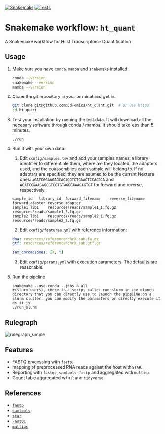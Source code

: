 [![Snakemake](https://img.shields.io/badge/snakemake-≥6.3.0-brightgreen.svg)](https://snakemake.github.io)
[![Tests](https://github.com/3d-omics/ht_quant/actions/workflows/main.yml/badge.svg?branch=devel)](https://github.com/3d-omics/ht_quant/actions/workflows/main.yml)

# Snakemake workflow: `ht_quant`

A Snakemake workflow for Host Transcriptome Quantification


## Usage

1. Make sure you have `conda`, `mamba` and `snakemake` installed.
    ```bash
    conda --version
    snakemake --version
    mamba --version
    ```

2. Clone the git repository in your terminal and get in:
    ```bash
    git clone git@github.com:3d-omics/ht_quant.git  # or use https
    cd ht_quant
    ```

3. Test your installation by running the test data. It will download all the necesary software through conda / mamba. It should take less than 5 minutes.
    ```bash
    ./run
    ```

4. Run it with your own data:

   1. Edit `config/samples.tsv` and add your samples names, a library identifier to differentiate them, where are they located, the adapters used, and the coassemblies each sample will belong to. If no adapters are specified, they are asumed to be the current Nextera ones: `AGATCGGAAGAGCACACGTCTGAACTCCAGTCA` and `AGATCGGAAGAGCGTCGTGTAGGGAAAGAGTGT` for forward and reverse, respectively.

    ```tsv
    sample_id	library_id	forward_filename	reverse_filename	forward_adapter	reverse_adapter
    sample1	lib1	resources/reads/sample1_1.fq.gz	resources/reads/sample1_2.fq.gz
    sample2	lib1	resources/reads/sample2_1.fq.gz	resources/reads/sample2_2.fq.gz
    ```

    2. Edit `config/features.yml` with reference information:

    ```yaml
    dna: resources/reference/chrX_sub.fa.gz
    gtf: resources/reference/chrX_sub.gtf.gz

    sex_chromosomes: [X, Y]
    ```

    3. Edit `config/params.yml` with execution parameters. The defaults are reasonable.



5. Run the pipeline
     ```
     snakemake --use-conda --jobs 8 all
     #(slurm users), there is a script called run_slurm in the cloned directory that you can directly use to launch the pipeline on a slurm cluster, you can modify the parameters or direclty execute it as it is
     ./run_slurm
     ```


## Rulegraph

![rulegraph_simple](rulegraph_simple.svg)


## Features
- FASTQ processing with `fastp`.
- mapping of preprocessed RNA reads against the host with `STAR`.
- Reporting with `fastqc`, `samtools`, `fastp` and aggregated with `multiqc`
- Count table aggregated with `R` and `tidyverse`


## References

- [`fastp`](https://github.com/OpenGene/fastp)
- [`samtools`](https://github.com/samtools/samtools)
- [`star`](https://github.com/alexdobin/STAR)
- [`FastQC`](https://github.com/s-andrews/FastQC)
- [`multiqc`](https://github.com/ewels/MultiQC)
